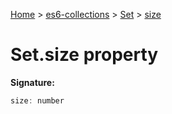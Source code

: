 [Home](./index) &gt; [es6-collections](es6-collections.md) &gt; [Set](es6-collections.set.md) &gt; [size](es6-collections.set.size.md)

# Set.size property


**Signature:**
```javascript
size: number
```
